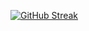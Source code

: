 [![GitHub Streak](https://streak-stats.demolab.com?user=Eteckq&theme=dark&date_format=j%20M%5B%20Y%5D)](https://git.io/streak-stats)
